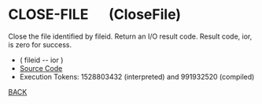 # CLOSE-FILE &emsp; (CloseFile)
Close the file identified by fileid. Return an I/O result code. Result code, ior, is zero for success.
* ( fileid -- ior )
* [Source Code](../words/file/CloseFile.cs)
* Execution Tokens: 1528803432 (interpreted) and 991932520 (compiled)


[BACK](builtins.md#CloseFile)
